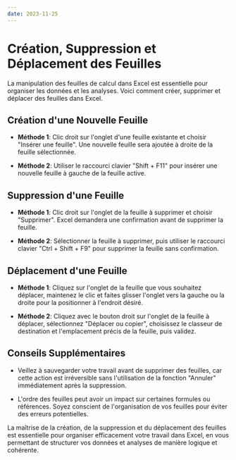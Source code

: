 ```yaml
---
date: 2023-11-25
---
```

# Création, Suppression et Déplacement des Feuilles

La manipulation des feuilles de calcul dans Excel est essentielle pour organiser les données et les analyses. Voici comment créer, supprimer et déplacer des feuilles dans Excel.

## Création d'une Nouvelle Feuille

- **Méthode 1**: Clic droit sur l'onglet d'une feuille existante et choisir "Insérer une feuille". Une nouvelle feuille sera ajoutée à droite de la feuille sélectionnée.

- **Méthode 2**: Utiliser le raccourci clavier "Shift + F11" pour insérer une nouvelle feuille à gauche de la feuille active.

## Suppression d'une Feuille

- **Méthode 1**: Clic droit sur l'onglet de la feuille à supprimer et choisir "Supprimer". Excel demandera une confirmation avant de supprimer la feuille.

- **Méthode 2**: Sélectionner la feuille à supprimer, puis utiliser le raccourci clavier "Ctrl + Shift + F9" pour supprimer la feuille sans confirmation.

## Déplacement d'une Feuille

- **Méthode 1**: Cliquez sur l'onglet de la feuille que vous souhaitez déplacer, maintenez le clic et faites glisser l'onglet vers la gauche ou la droite pour la positionner à l'endroit désiré.

- **Méthode 2**: Cliquez avec le bouton droit sur l'onglet de la feuille à déplacer, sélectionnez "Déplacer ou copier", choisissez le classeur de destination et l'emplacement précis de la feuille, puis validez.

## Conseils Supplémentaires

- Veillez à sauvegarder votre travail avant de supprimer des feuilles, car cette action est irréversible sans l'utilisation de la fonction "Annuler" immédiatement après la suppression.

- L'ordre des feuilles peut avoir un impact sur certaines formules ou références. Soyez conscient de l'organisation de vos feuilles pour éviter des erreurs potentielles.

La maîtrise de la création, de la suppression et du déplacement des feuilles est essentielle pour organiser efficacement votre travail dans Excel, en vous permettant de structurer vos données et analyses de manière logique et cohérente.
